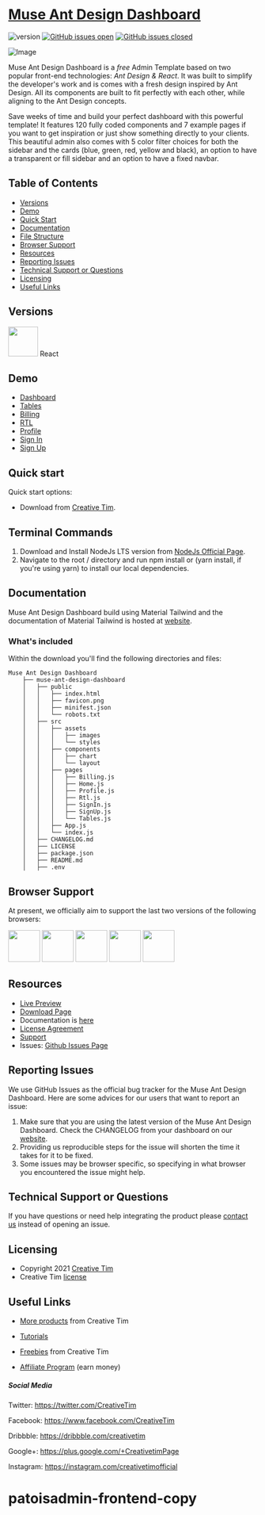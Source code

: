 # [Muse Ant Design Dashboard](https://demos.creative-tim.com/muse-ant-design-dashboard/#/dashboard?ref=readme-madd)

![version](https://img.shields.io/badge/version-1.0.0-blue.svg) [![GitHub issues open](https://img.shields.io/github/issues/creativetimofficial/muse-ant-design-dashboard.svg)](https://github.com/creativetimofficial/muse-ant-design-dashboard/issues?q=is%3Aopen+is%3Aissue) [![GitHub issues closed](https://img.shields.io/github/issues-closed-raw/creativetimofficial/material-tailwind-dashboard-react.svg?maxAge=2592000)](https://github.com/creativetimofficial/muse-ant-design-dashboard/issues?q=is%3Aissue+is%3Aclosed)

![Image](https://s3.amazonaws.com/creativetim_bucket/products/496/original/opt_md_ant_react_thumbnail.jpg?1629182839)

Muse Ant Design Dashboard is a _free_ Admin Template based on two popular front-end technologies: _Ant Design & React_. It was built to simplify the developer's work and is comes with a fresh design inspired by Ant Design. All its components are built to fit perfectly with each other, while aligning to the Ant Design concepts.

Save weeks of time and build your perfect dashboard with this powerful template! It features 120 fully coded components and 7 example pages if you want to get inspiration or just show something directly to your clients. This beautiful admin also comes with 5 color filter choices for both the sidebar and the cards (blue, green, red, yellow and black), an option to have a transparent or fill sidebar and an option to have a fixed navbar.

## Table of Contents

- [Versions](#versions)
- [Demo](#demo)
- [Quick Start](#quick-start)
- [Documentation](#documentation)
- [File Structure](#file-structure)
- [Browser Support](#browser-support)
- [Resources](#resources)
- [Reporting Issues](#reporting-issues)
- [Technical Support or Questions](#technical-support-or-questions)
- [Licensing](#licensing)
- [Useful Links](#useful-links)

## Versions

[<img src="https://github.com/creativetimofficial/public-assets/blob/master/logos/react.jpg?raw=true" width="60" height="60" />](https://www.creative-tim.com/product/material-tailwind-dashboard-react?ref=readme-madd)
React

## Demo

- [Dashboard](https://demos.creative-tim.com/muse-ant-design-dashboard/#/dashboard?ref=readme-madd)
- [Tables](https://demos.creative-tim.com/muse-ant-design-dashboard/#/tables?ref=readme-madd)
- [Billing](https://demos.creative-tim.com/muse-ant-design-dashboard/#/billing?ref=readme-madd)
- [RTL](https://demos.creative-tim.com/muse-ant-design-dashboard/#/rtl?ref=readme-madd)
- [Profile](https://demos.creative-tim.com/muse-ant-design-dashboard/#/profile?ref=readme-madd)
- [Sign In](https://demos.creative-tim.com/muse-ant-design-dashboard/#/sign-in?ref=readme-madd)
- [Sign Up](https://demos.creative-tim.com/muse-ant-design-dashboard/#/sign-up?ref=readme-madd)

## Quick start

Quick start options:

- Download from [Creative Tim](https://www.creative-tim.com/product/muse-ant-design-dashboard?ref=readme-madd).

## Terminal Commands

1. Download and Install NodeJs LTS version from [NodeJs Official Page](https://nodejs.org/en/download/).
2. Navigate to the root / directory and run npm install or (yarn install, if you're using yarn) to install our local dependencies.

## Documentation

Muse Ant Design Dashboard build using Material Tailwind and the documentation of Material Tailwind is hosted at [website](https://demos.creative-tim.com/muse-ant-design-dashboard/#/docs/overview?ref=readme-madd).

### What's included

Within the download you'll find the following directories and files:

```
Muse Ant Design Dashboard
    ├── muse-ant-design-dashboard
    │   ├── public
    │   │   ├── index.html
    │   │   ├── favicon.png
    │   │   ├── minifest.json
    │   │   └── robots.txt
    │   ├── src
    │   │   ├── assets
    │   │   │   ├── images
    │   │   │   └── styles
    │   │   ├── components
    │   │   │   ├── chart
    │   │   │   └── layout
    │   │   ├── pages
    │   │   │   ├── Billing.js
    │   │   │   ├── Home.js
    │   │   │   ├── Profile.js
    │   │   │   ├── Rtl.js
    │   │   │   ├── SignIn.js
    │   │   │   ├── SignUp.js
    │   │   │   └── Tables.js
    │   │   ├── App.js
    │   │   └── index.js
    │   ├── CHANGELOG.md
    │   ├── LICENSE
    │   ├── package.json
    │   ├── README.md
    │   ├── .env
```

## Browser Support

At present, we officially aim to support the last two versions of the following browsers:

<img src="https://s3.amazonaws.com/creativetim_bucket/github/browser/chrome.png" width="64" height="64"> <img src="https://s3.amazonaws.com/creativetim_bucket/github/browser/firefox.png" width="64" height="64"> <img src="https://s3.amazonaws.com/creativetim_bucket/github/browser/edge.png" width="64" height="64"> <img src="https://s3.amazonaws.com/creativetim_bucket/github/browser/safari.png" width="64" height="64"> <img src="https://s3.amazonaws.com/creativetim_bucket/github/browser/opera.png" width="64" height="64">

## Resources

- [Live Preview](https://demos.creative-tim.com/muse-ant-design-dashboard/#/?ref=readme-madd)
- [Download Page](https://www.creative-tim.com/product/material-tailwind-dashboard-react?ref=readme-madd)
- Documentation is [here](https://material-tailwind.com/documentation/quick-start?ref=readme-madd)
- [License Agreement](https://www.creative-tim.com/license?ref=readme-madd)
- [Support](https://www.creative-tim.com/contact-us?ref=readme-madd)
- Issues: [Github Issues Page](https://github.com/creativetimofficial/muse-ant-design-dashboard/issues)

## Reporting Issues

We use GitHub Issues as the official bug tracker for the Muse Ant Design Dashboard. Here are some advices for our users that want to report an issue:

1. Make sure that you are using the latest version of the Muse Ant Design Dashboard. Check the CHANGELOG from your dashboard on our [website](https://www.creative-tim.com/product/muse-ant-design-dashboard?ref=readme-madd).
2. Providing us reproducible steps for the issue will shorten the time it takes for it to be fixed.
3. Some issues may be browser specific, so specifying in what browser you encountered the issue might help.

## Technical Support or Questions

If you have questions or need help integrating the product please [contact us](https://www.creative-tim.com/contact-us?ref=readme-madd) instead of opening an issue.

## Licensing

- Copyright 2021 [Creative Tim](https://www.creative-tim.com?ref=readme-madd)
- Creative Tim [license](https://www.creative-tim.com/license?ref=readme-madd)

## Useful Links

- [More products](https://www.creative-tim.com/templates?ref=readme-madd) from Creative Tim

- [Tutorials](https://www.youtube.com/channel/UCVyTG4sCw-rOvB9oHkzZD1w)

- [Freebies](https://www.creative-tim.com/templates/free?ref=readme-madd) from Creative Tim

- [Affiliate Program](https://www.creative-tim.com/affiliates/new?ref=readme-madd) (earn money)

##### Social Media

Twitter: <https://twitter.com/CreativeTim>

Facebook: <https://www.facebook.com/CreativeTim>

Dribbble: <https://dribbble.com/creativetim>

Google+: <https://plus.google.com/+CreativetimPage>

Instagram: <https://instagram.com/creativetimofficial>
# patoisadmin-frontend-copy
